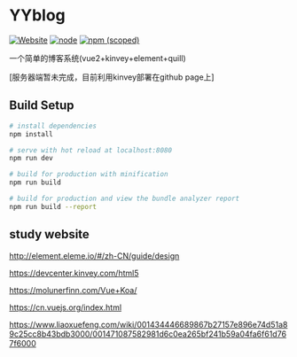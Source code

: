 # YYblog
[![Website](https://img.shields.io/website-up-down-green-red/http/shields.io.svg?label=YYblog)]()
[![node](https://img.shields.io/node/v/gh-badges.svg)]()
[![npm (scoped)](https://img.shields.io/npm/v/@cycle/core.svg)]()

一个简单的博客系统(vue2+kinvey+element+quill)

[服务器端暂未完成，目前利用kinvey部署在github page上]
## Build Setup

``` bash
# install dependencies
npm install

# serve with hot reload at localhost:8080
npm run dev

# build for production with minification
npm run build

# build for production and view the bundle analyzer report
npm run build --report
```

## study website
http://element.eleme.io/#/zh-CN/guide/design

https://devcenter.kinvey.com/html5

https://molunerfinn.com/Vue+Koa/

https://cn.vuejs.org/index.html

https://www.liaoxuefeng.com/wiki/001434446689867b27157e896e74d51a89c25cc8b43bdb3000/001471087582981d6c0ea265bf241b59a04fa6f61d767f6000
